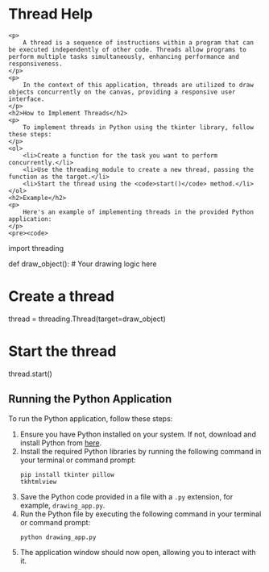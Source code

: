 # Thread Help
    <p>
        A thread is a sequence of instructions within a program that can be executed independently of other code. Threads allow programs to perform multiple tasks simultaneously, enhancing performance and responsiveness.
    </p>
    <p>
        In the context of this application, threads are utilized to draw objects concurrently on the canvas, providing a responsive user interface.
    </p>
    <h2>How to Implement Threads</h2>
    <p>
        To implement threads in Python using the tkinter library, follow these steps:
    </p>
    <ol>
        <li>Create a function for the task you want to perform concurrently.</li>
        <li>Use the threading module to create a new thread, passing the function as the target.</li>
        <li>Start the thread using the <code>start()</code> method.</li>
    </ol>
    <h2>Example</h2>
    <p>
        Here's an example of implementing threads in the provided Python application:
    </p>
    <pre><code>
import threading

def draw_object():
    # Your drawing logic here

# Create a thread
thread = threading.Thread(target=draw_object)

# Start the thread
thread.start()
    </code></pre>
    <h2>Running the Python Application</h2>
    <p>
        To run the Python application, follow these steps:
    </p>
    <ol>
        <li>Ensure you have Python installed on your system. If not, download and install Python from <a href="https://www.python.org/downloads/">here</a>.</li>
        <li>Install the required Python libraries by running the following command in your terminal or command prompt:
            <pre><code>pip install tkinter pillow tkhtmlview</code></pre>
        </li>
        <li>Save the Python code provided in a file with a <code>.py</code> extension, for example, <code>drawing_app.py</code>.</li>
        <li>Run the Python file by executing the following command in your terminal or command prompt:
            <pre><code>python drawing_app.py</code></pre>
        </li>
        <li>The application window should now open, allowing you to interact with it.</li>
    </ol>